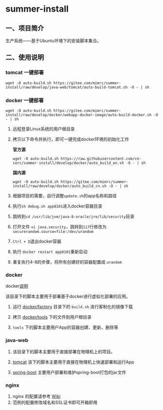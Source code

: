 # summer-install

## 一、项目简介

生产系统——基于Ubuntu环境下的安装脚本集合。

## 二、使用说明

### tomcat 一键部署

```shell
wget -O auto-build.sh https://gitee.com/mimrc/summer-install/raw/develop/java-web/tomcat/auto-build-tomcat.sh -O - | sh
```

### docker 一键部署

```shell
wget -O auto-build.sh https://gitee.com/mimrc/summer-install/raw/develop/docker/webapp-docker-image/auto-build-docker.sh -O - | sh
```

1. 远程登录Linux系统的用户根目录

2. 拷贝以下命令并执行，即可一键完成docker环境的初始化工作

   **官方源**

   ```shell
   wget -O auto-build.sh https://raw.githubusercontent.com/cn-cerc/summer-install/develop/docker/auto_build_en.sh -O - | sh
   ```

   **国内源**

   ```shell
   wget -O auto-build.sh https://gitee.com/mimrc/summer-install/raw/develop/docker/auto_build_cn.sh -O - | sh
   ```

3. 根据项目的需要，自行调整`update.sh`的app名称和路径

4. 执行`sh debug.sh app8101`进入docker容器目录

5. 跳转到`cd /usr/lib/jvm/java-8-oracle/jre/lib/security`目录

6. 打开文件 `vi java.security`，跳转到`117`行修改为 `securerandom.source=file:/dev/urandom`

7. `Ctrl + D`退出docker容器

8. 执行 `docker restart app8101`重新启动

9. 
   重复执行4-8的步骤，将所有创建好的容器配置成 `urandom`

### docker

docker[说明](/docker)

该目录下的脚本主要用于部署基于docker进行虚拟化部署的应用。

1. 运行 [docker/factory](docker/factory) 目录下的 `build.sh` 进行客制化的镜像下载

2. 拷贝 [docker/tools](docker/tools) 下的文件到用户根目录 

3. `tools` 下的脚本主要用户App的容器创建、更新、删除等

### java-web

1. 该目录下的脚本主要用于直接部署在物理机上的项目。

2. [tomcat](java-web/tomcat) 该下的脚本主要用于直接在物理机上快速部署和运行App

3. [spring-boot](java-web/spring-boot)  主要用户部署和维护spring-boot打包的jar文件

### nginx

1. nginx 的配置请参考 [Wiki](https://github.com/cn-cerc/summer-install/wiki/Nginx%E9%85%8D%E7%BD%AE%E8%8C%83%E4%BE%8B) 
2. 范例的配置修改域名和SSL证书即可开箱即用


